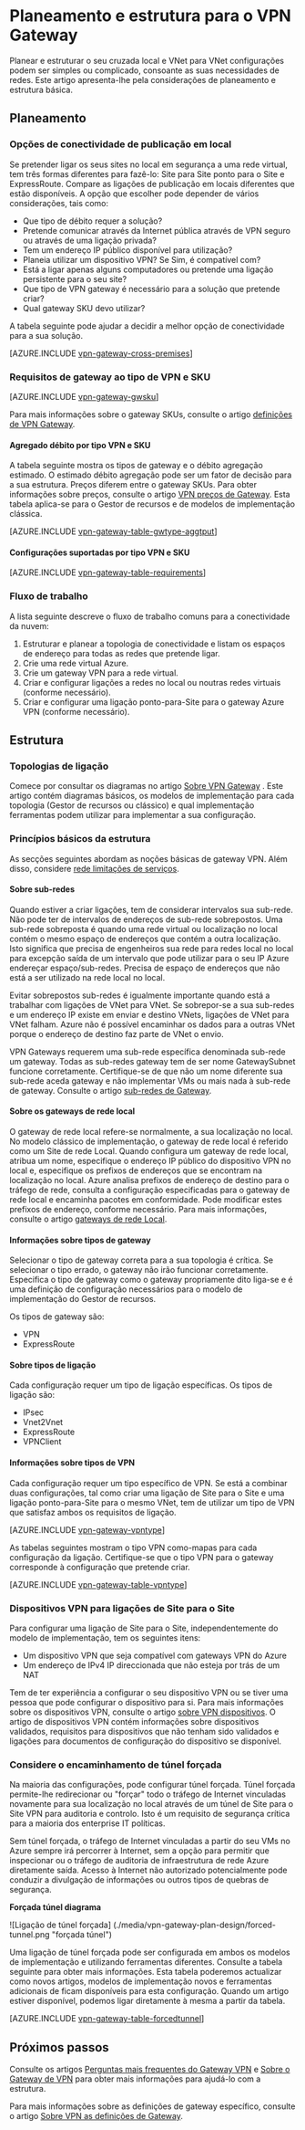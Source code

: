 <properties 
   pageTitle="Planeamento de VPN Gateway e estrutura | Microsoft Azure"
   description="Saiba mais sobre o planeamento de VPN Gateway e estrutura para publicação em local, híbrido e VNet para VNet ligações"
   services="vpn-gateway"
   documentationCenter="na"
   authors="cherylmc"
   manager="carmonm"
   editor=""
   tags="azure-service-management,azure-resource-manager"/>
<tags 
   ms.service="vpn-gateway"
   ms.devlang="na"
   ms.topic="article"
   ms.tgt_pltfrm="na"
   ms.workload="infrastructure-services"
   ms.date="10/18/2016"
   ms.author="cherylmc"/>

# <a name="planning-and-design-for-vpn-gateway"></a>Planeamento e estrutura para o VPN Gateway

Planear e estruturar o seu cruzada local e VNet para VNet configurações podem ser simples ou complicado, consoante as suas necessidades de redes. Este artigo apresenta-lhe pela considerações de planeamento e estrutura básica.

## <a name="planning"></a>Planeamento


### <a name="compare"></a>Opções de conectividade de publicação em local

Se pretender ligar os seus sites no local em segurança a uma rede virtual, tem três formas diferentes para fazê-lo: Site para Site ponto para o Site e ExpressRoute. Compare as ligações de publicação em locais diferentes que estão disponíveis. A opção que escolher pode depender de vários considerações, tais como:


- Que tipo de débito requer a solução?
- Pretende comunicar através da Internet pública através de VPN seguro ou através de uma ligação privada?
- Tem um endereço IP público disponível para utilização?
- Planeia utilizar um dispositivo VPN? Se Sim, é compatível com?
- Está a ligar apenas alguns computadores ou pretende uma ligação persistente para o seu site?
- Que tipo de VPN gateway é necessário para a solução que pretende criar?
- Qual gateway SKU devo utilizar?


A tabela seguinte pode ajudar a decidir a melhor opção de conectividade para a sua solução.


[AZURE.INCLUDE [vpn-gateway-cross-premises](../../includes/vpn-gateway-cross-premises-include.md)]



### <a name="gwrequire"></a>Requisitos de gateway ao tipo de VPN e SKU

[AZURE.INCLUDE [vpn-gateway-gwsku](../../includes/vpn-gateway-gwsku-include.md)]

Para mais informações sobre o gateway SKUs, consulte o artigo [definições de VPN Gateway](vpn-gateway-about-vpn-gateway-settings.md#gwsku).

#### <a name="aggregate-throughput-by-sku-and-vpn-type"></a>Agregado débito por tipo VPN e SKU

A tabela seguinte mostra os tipos de gateway e o débito agregação estimado. O estimado débito agregação pode ser um fator de decisão para a sua estrutura.
Preços diferem entre o gateway SKUs. Para obter informações sobre preços, consulte o artigo [VPN preços de Gateway](https://azure.microsoft.com/pricing/details/vpn-gateway/). Esta tabela aplica-se para o Gestor de recursos e de modelos de implementação clássica.

[AZURE.INCLUDE [vpn-gateway-table-gwtype-aggtput](../../includes/vpn-gateway-table-gwtype-aggtput-include.md)] 

#### <a name="supported-configurations-by-sku-and-vpn-type"></a>Configurações suportadas por tipo VPN e SKU

[AZURE.INCLUDE [vpn-gateway-table-requirements](../../includes/vpn-gateway-table-requirements-include.md)] 

### <a name="wf"></a>Fluxo de trabalho

A lista seguinte descreve o fluxo de trabalho comuns para a conectividade da nuvem:

1.  Estruturar e planear a topologia de conectividade e listam os espaços de endereço para todas as redes que pretende ligar.
2.  Crie uma rede virtual Azure. 
3.  Crie um gateway VPN para a rede virtual.
4.  Criar e configurar ligações a redes no local ou noutras redes virtuais (conforme necessário).
5.  Criar e configurar uma ligação ponto-para-Site para o gateway Azure VPN (conforme necessário).
 

## <a name="design"></a>Estrutura

### <a name="topologies"></a>Topologias de ligação

Comece por consultar os diagramas no artigo [Sobre VPN Gateway](vpn-gateway-about-vpngateways.md) . Este artigo contém diagramas básicos, os modelos de implementação para cada topologia (Gestor de recursos ou clássico) e qual implementação ferramentas podem utilizar para implementar a sua configuração.   

### <a name="designbasics"></a>Princípios básicos da estrutura

As secções seguintes abordam as noções básicas de gateway VPN. Além disso, considere [rede limitações de serviços](../articles/azure-subscription-service-limits.md#networking-limits).


#### <a name="subnets"></a>Sobre sub-redes

Quando estiver a criar ligações, tem de considerar intervalos sua sub-rede. Não pode ter de intervalos de endereços de sub-rede sobrepostos. Uma sub-rede sobreposta é quando uma rede virtual ou localização no local contém o mesmo espaço de endereços que contém a outra localização. Isto significa que precisa de engenheiros sua rede para redes local no local para excepção saída de um intervalo que pode utilizar para o seu IP Azure endereçar espaço/sub-redes. Precisa de espaço de endereços que não está a ser utilizado na rede local no local. 

Evitar sobrepostos sub-redes é igualmente importante quando está a trabalhar com ligações de VNet para VNet. Se sobrepor-se a sua sub-redes e um endereço IP existe em enviar e destino VNets, ligações de VNet para VNet falham. Azure não é possível encaminhar os dados para a outras VNet porque o endereço de destino faz parte de VNet o envio. 

VPN Gateways requerem uma sub-rede específica denominada sub-rede um gateway. Todas as sub-redes gateway tem de ser nome GatewaySubnet funcione corretamente. Certifique-se de que não um nome diferente sua sub-rede aceda gateway e não implementar VMs ou mais nada à sub-rede de gateway. Consulte o artigo [sub-redes de Gateway](vpn-gateway-about-vpn-gateway-settings.md#gwsub).

#### <a name="local"></a>Sobre os gateways de rede local

O gateway de rede local refere-se normalmente, a sua localização no local. No modelo clássico de implementação, o gateway de rede local é referido como um Site de rede Local. Quando configura um gateway de rede local, atribua um nome, especifique o endereço IP público do dispositivo VPN no local e, especifique os prefixos de endereços que se encontram na localização no local. Azure analisa prefixos de endereço de destino para o tráfego de rede, consulta a configuração especificadas para o gateway de rede local e encaminha pacotes em conformidade. Pode modificar estes prefixos de endereço, conforme necessário. Para mais informações, consulte o artigo [gateways de rede Local](vpn-gateway-about-vpn-gateway-settings.md#lng).


#### <a name="gwtype"></a>Informações sobre tipos de gateway

Selecionar o tipo de gateway correta para a sua topologia é crítica. Se selecionar o tipo errado, o gateway não irão funcionar corretamente. Especifica o tipo de gateway como o gateway propriamente dito liga-se e é uma definição de configuração necessários para o modelo de implementação do Gestor de recursos.

Os tipos de gateway são:

- VPN
- ExpressRoute

#### <a name="connectiontype"></a>Sobre tipos de ligação

Cada configuração requer um tipo de ligação específicas. Os tipos de ligação são:

- IPsec
- Vnet2Vnet
- ExpressRoute
- VPNClient


#### <a name="vpntype"></a>Informações sobre tipos de VPN

Cada configuração requer um tipo específico de VPN. Se está a combinar duas configurações, tal como criar uma ligação de Site para o Site e uma ligação ponto-para-Site para o mesmo VNet, tem de utilizar um tipo de VPN que satisfaz ambos os requisitos de ligação.

[AZURE.INCLUDE [vpn-gateway-vpntype](../../includes/vpn-gateway-vpntype-include.md)] 

As tabelas seguintes mostram o tipo VPN como-mapas para cada configuração da ligação. Certifique-se que o tipo VPN para o gateway corresponde à configuração que pretende criar. 


[AZURE.INCLUDE [vpn-gateway-table-vpntype](../../includes/vpn-gateway-table-vpntype-include.md)] 

### <a name="devices"></a>Dispositivos VPN para ligações de Site para o Site

Para configurar uma ligação de Site para o Site, independentemente do modelo de implementação, tem os seguintes itens:

- Um dispositivo VPN que seja compatível com gateways VPN do Azure
- Um endereço de IPv4 IP direccionada que não esteja por trás de um NAT

Tem de ter experiência a configurar o seu dispositivo VPN ou se tiver uma pessoa que pode configurar o dispositivo para si. Para mais informações sobre os dispositivos VPN, consulte o artigo [sobre VPN dispositivos](vpn-gateway-about-vpn-devices.md). O artigo de dispositivos VPN contém informações sobre dispositivos validados, requisitos para dispositivos que não tenham sido validados e ligações para documentos de configuração do dispositivo se disponível.

### <a name="forcedtunnel"></a>Considere o encaminhamento de túnel forçada

Na maioria das configurações, pode configurar túnel forçada. Túnel forçada permite-lhe redirecionar ou "forçar" todo o tráfego de Internet vinculadas novamente para sua localização no local através de um túnel de Site para o Site VPN para auditoria e controlo. Isto é um requisito de segurança crítica para a maioria dos enterprise IT políticas. 

Sem túnel forçada, o tráfego de Internet vinculadas a partir do seu VMs no Azure sempre irá percorrer à Internet, sem a opção para permitir que inspecionar ou o tráfego de auditoria de infraestrutura de rede Azure diretamente saída. Acesso à Internet não autorizado potencialmente pode conduzir a divulgação de informações ou outros tipos de quebras de segurança.

**Forçada túnel diagrama**

![Ligação de túnel forçada] (./media/vpn-gateway-plan-design/forced-tunnel.png "forçada túnel")

Uma ligação de túnel forçada pode ser configurada em ambos os modelos de implementação e utilizando ferramentas diferentes. Consulte a tabela seguinte para obter mais informações. Esta tabela poderemos actualizar como novos artigos, modelos de implementação novos e ferramentas adicionais de ficam disponíveis para esta configuração. Quando um artigo estiver disponível, podemos ligar diretamente à mesma a partir da tabela.

[AZURE.INCLUDE [vpn-gateway-table-forcedtunnel](../../includes/vpn-gateway-table-forcedtunnel-include.md)] 



## <a name="next-steps"></a>Próximos passos

Consulte os artigos [Perguntas mais frequentes do Gateway VPN](vpn-gateway-vpn-faq.md) e [Sobre o Gateway de VPN](vpn-gateway-about-vpngateways.md) para obter mais informações para ajudá-lo com a estrutura.

Para mais informações sobre as definições de gateway específico, consulte o artigo [Sobre VPN as definições de Gateway](vpn-gateway-about-vpn-gateway-settings.md).




